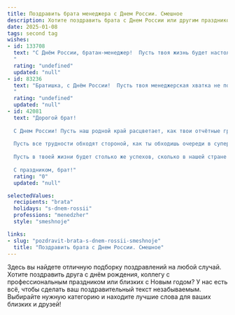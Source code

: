 ```yaml
---
title: Поздравить брата менеджера с Днем России. Смешное
description: Хотите поздравить брата с Днем России или другим праздником? Наш ИИ создаст незабываемое поздравление, а вы обязательно выделитесь среди других.  
date: 2025-01-08
tags: second tag
wishes:
- id: 133708
  text: "С Днём России, братан-менеджер!  Пусть твоя жизнь будет настолько же успешной, как и твои презентации, а отпуск — настолько же долгим, как твой годовой отчёт!  Желаю тебе море позитива, горы денег (ну или хотя бы пригоршню) и чтобы все твои проекты завершились с таким же успехом, как твоя карьера – стремительно и вверх!
  "
  rating: "undefined"
  updated: "null"
- id: 83236
  text: "Братишка, с Днём России!  Пусть твоя менеджерская хватка не подведет ни в одном важном деле, а  зарплата будет расти так же стремительно, как курс доллара (ну, или хотя бы как цена на гречку – стабильно вверх!).  Желаю тебе море позитива,  океан успеха и чтобы отпускные хватило на недельку в солнечной Испании (или хотя бы на хороший шашлык на даче)!
  "
  rating: "undefined"
  updated: "null"
- id: 42081
  text: "Дорогой брат!
  
  С Днем России! Пусть наш родной край расцветает, как твои отчётные графики на работе! Желаю, чтобы каждый проект завершался успешно, а твой менеджерский талант сиял ярче, чем звезды на нашем флаге!
  
  Пусть все трудности обходят стороной, как ты обходишь очереди в супермаркете! А если вдруг возникнут сложности – помни, что одна хорошая шутка может решить больше, чем десяток собраний!
  
  Пусть в твоей жизни будет столько же успехов, сколько в нашей стране вечных вопросов о погоде. А самое главное – не забывай, что лучший менеджмент – это хороший юмор!
  
  С праздником, брат!"
  rating: "0"
  updated: "null"

selectedValues:
  recipients: "brata"
  holidays: "s-dnem-rossii"
  professions: "menedzher"
  style: "smeshnoje"

links:
- slug: "pozdravit-brata-s-dnem-rossii-smeshnoje"
  title: "Поздравить брата с Днем России. Смешное"
---
```


Здесь вы найдете отличную подборку поздравлений на любой случай. 
Хотите поздравить друга с днём рождения, коллегу с профессиональным праздником или близких с Новым годом? У нас есть всё, чтобы сделать ваш поздравительный текст незабываемым. Выбирайте нужную категорию и находите лучшие слова для ваших близких и друзей!
